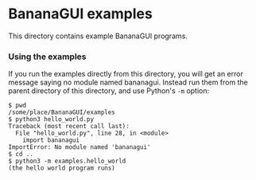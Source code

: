 # BananaGUI examples

This directory contains example BananaGUI programs.

### Using the examples

If you run the examples directly from this directory, you will
get an error message saying no module named bananagui. Instead
run them from the parent directory of this directory, and use
Python's `-m` option:

    $ pwd
    /some/place/BananaGUI/examples
    $ python3 hello_world.py 
    Traceback (most recent call last):
      File "hello_world.py", line 28, in <module>
        import bananagui
    ImportError: No module named 'bananagui'
    $ cd ..
    $ python3 -m examples.hello_world
    (the hello world program runs)
